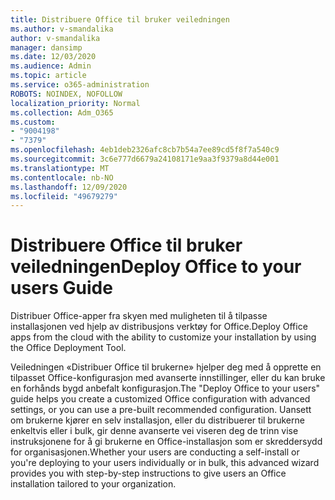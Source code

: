 ```yaml
---
title: Distribuere Office til bruker veiledningen
ms.author: v-smandalika
author: v-smandalika
manager: dansimp
ms.date: 12/03/2020
ms.audience: Admin
ms.topic: article
ms.service: o365-administration
ROBOTS: NOINDEX, NOFOLLOW
localization_priority: Normal
ms.collection: Adm_O365
ms.custom:
- "9004198"
- "7379"
ms.openlocfilehash: 4eb1deb2326afc8cb7b54a7ee89cd5f8f7a540c9
ms.sourcegitcommit: 3c6e777d6679a24108171e9aa3f9379a8d44e001
ms.translationtype: MT
ms.contentlocale: nb-NO
ms.lasthandoff: 12/09/2020
ms.locfileid: "49679279"
---
```

# <a name="deploy-office-to-your-users-guide"></a><span data-ttu-id="64a3b-102">Distribuere Office til bruker veiledningen</span><span class="sxs-lookup"><span data-stu-id="64a3b-102">Deploy Office to your users Guide</span></span>

<span data-ttu-id="64a3b-103">Distribuer Office-apper fra skyen med muligheten til å tilpasse installasjonen ved hjelp av distribusjons verktøy for Office.</span><span class="sxs-lookup"><span data-stu-id="64a3b-103">Deploy Office apps from the cloud with the ability to customize your installation by using the Office Deployment Tool.</span></span>

<span data-ttu-id="64a3b-104">Veiledningen «Distribuer Office til brukerne» hjelper deg med å opprette en tilpasset Office-konfigurasjon med avanserte innstillinger, eller du kan bruke en forhånds bygd anbefalt konfigurasjon.</span><span class="sxs-lookup"><span data-stu-id="64a3b-104">The "Deploy Office to your users" guide helps you create a customized Office configuration with advanced settings, or you can use a pre-built recommended configuration.</span></span> <span data-ttu-id="64a3b-105">Uansett om brukerne kjører en selv installasjon, eller du distribuerer til brukerne enkeltvis eller i bulk, gir denne avanserte vei viseren deg de trinn vise instruksjonene for å gi brukerne en Office-installasjon som er skreddersydd for organisasjonen.</span><span class="sxs-lookup"><span data-stu-id="64a3b-105">Whether your users are conducting a self-install or you're deploying to your users individually or in bulk, this advanced wizard provides you with step-by-step instructions to give users an Office installation tailored to your organization.</span></span>